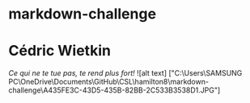 # markdown-challenge
# Cédric Wietkin
*Ce qui ne te tue pas, te rend plus fort!*
![alt text]
["C:\Users\SAMSUNG PC\OneDrive\Documents\GitHub\CSL\hamilton8\markdown-challenge\A435FE3C-43D5-435B-82BB-2C533B3538D1.JPG"]